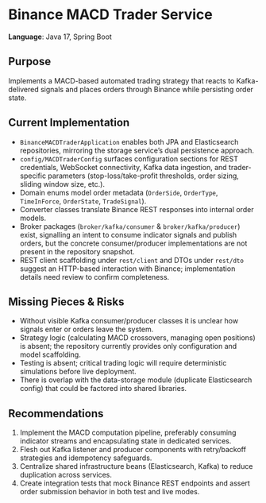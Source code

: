# Binance MACD Trader Service

**Language**: Java 17, Spring Boot

## Purpose
Implements a MACD-based automated trading strategy that reacts to Kafka-delivered signals and places orders through Binance while persisting order state.

## Current Implementation
- `BinanceMACDTraderApplication` enables both JPA and Elasticsearch repositories, mirroring the storage service’s dual persistence approach.
- `config/MACDTraderConfig` surfaces configuration sections for REST credentials, WebSocket connectivity, Kafka data ingestion, and trader-specific parameters (stop-loss/take-profit thresholds, order sizing, sliding window size, etc.).
- Domain enums model order metadata (`OrderSide`, `OrderType`, `TimeInForce`, `OrderState`, `TradeSignal`).
- Converter classes translate Binance REST responses into internal order models.
- Broker packages (`broker/kafka/consumer` & `broker/kafka/producer`) exist, signalling an intent to consume indicator signals and publish orders, but the concrete consumer/producer implementations are not present in the repository snapshot.
- REST client scaffolding under `rest/client` and DTOs under `rest/dto` suggest an HTTP-based interaction with Binance; implementation details need review to confirm completeness.

## Missing Pieces & Risks
- Without visible Kafka consumer/producer classes it is unclear how signals enter or orders leave the system.
- Strategy logic (calculating MACD crossovers, managing open positions) is absent; the repository currently provides only configuration and model scaffolding.
- Testing is absent; critical trading logic will require deterministic simulations before live deployment.
- There is overlap with the data-storage module (duplicate Elasticsearch config) that could be factored into shared libraries.

## Recommendations
1. Implement the MACD computation pipeline, preferably consuming indicator streams and encapsulating state in dedicated services.
2. Flesh out Kafka listener and producer components with retry/backoff strategies and idempotency safeguards.
3. Centralize shared infrastructure beans (Elasticsearch, Kafka) to reduce duplication across services.
4. Create integration tests that mock Binance REST endpoints and assert order submission behavior in both test and live modes.
